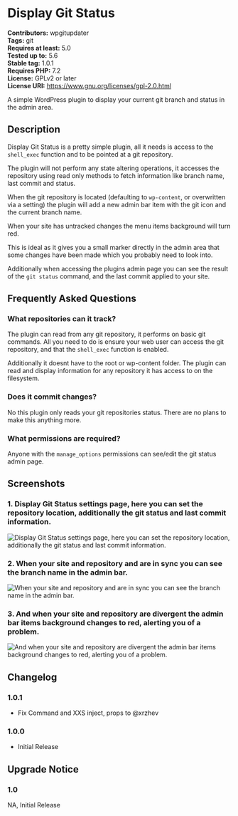 # Display Git Status #
**Contributors:** wpgitupdater  
**Tags:** git  
**Requires at least:** 5.0  
**Tested up to:** 5.6  
**Stable tag:** 1.0.1  
**Requires PHP:** 7.2  
**License:** GPLv2 or later  
**License URI:** https://www.gnu.org/licenses/gpl-2.0.html  

A simple WordPress plugin to display your current git branch and status in the admin area.

## Description ##

Display Git Status is a pretty simple plugin, all it needs is access to the `shell_exec` function and to be pointed at a git repository.

The plugin will not perform any state altering operations, it accesses the repository using read only methods to fetch information like branch name, last commit and status.

When the git repository is located (defaulting to `wp-content`, or overwritten via a setting) the plugin will add a new admin bar item with the git icon and the current branch name.

When your site has untracked changes the menu items background will turn red.

This is ideal as it gives you a small marker directly in the admin area that some changes have been made which you probably need to look into.

Additionally when accessing the plugins admin page you can see the result of the `git status` command, and the last commit applied to your site.

## Frequently Asked Questions ##

### What repositories can it track? ###

The plugin can read from any git repository, it performs on basic git commands.
All you need to do is ensure your web user can access the git repository, and that the `shell_exec` function is enabled.

Additionally it doesnt have to the root or wp-content folder. The plugin can read and display information for any repository it has access to on the filesystem.

### Does it commit changes? ###

No this plugin only reads your git repositories status. There are no plans to make this anything more.

### What permissions are required? ###

Anyone with the `manage_options` permissions can see/edit the git status admin page.

## Screenshots ##

### 1. Display Git Status settings page, here you can set the repository location, additionally the git status and last commit information. ###
![Display Git Status settings page, here you can set the repository location, additionally the git status and last commit information.](http://ps.w.org/display-git-status/assets/screenshot-1.png)

### 2. When your site and repository and are in sync you can see the branch name in the admin bar. ###
![When your site and repository and are in sync you can see the branch name in the admin bar.](http://ps.w.org/display-git-status/assets/screenshot-2.png)

### 3. And when your site and repository are divergent the admin bar items background changes to red, alerting you of a problem. ###
![And when your site and repository are divergent the admin bar items background changes to red, alerting you of a problem.](http://ps.w.org/display-git-status/assets/screenshot-3.png)


## Changelog ##

### 1.0.1 ###
* Fix Command and XXS inject, props to @xrzhev

### 1.0.0 ###
* Initial Release

## Upgrade Notice ##

### 1.0 ###
NA, Initial Release
